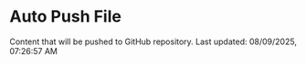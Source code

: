 # Auto Push File

Content that will be pushed to GitHub repository.
Last updated: 08/09/2025, 07:26:57 AM